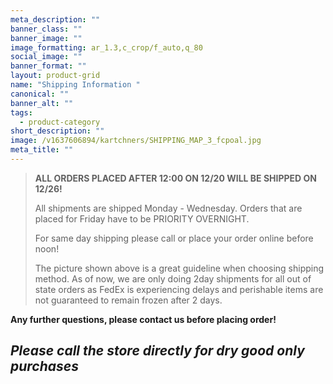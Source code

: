 ```yaml
---
meta_description: ""
banner_class: ""
banner_image: ""
image_formatting: ar_1.3,c_crop/f_auto,q_80
social_image: ""
banner_format: ""
layout: product-grid
name: "Shipping Information "
canonical: ""
banner_alt: ""
tags:
  - product-category
short_description: ""
image: /v1637606894/kartchners/SHIPPING_MAP_3_fcpoal.jpg
meta_title: ""
---
```

> **ALL ORDERS PLACED AFTER 12:00 ON 12/20 WILL BE SHIPPED ON 12/26!** 
>
> All shipments are shipped Monday - Wednesday. Orders that are placed for Friday have to be PRIORITY OVERNIGHT. 
>
> For same day shipping please call or place your order online before noon!
>
> The picture shown above is a great guideline when choosing shipping method. As of now, we are only doing 2day shipments for all out of state orders as FedEx is experiencing delays and perishable items are not guaranteed to remain frozen after 2 days.

**Any further questions, please contact us before placing order!**

## ***Please call the store directly for dry good only purchases***
